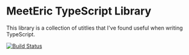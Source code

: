 # MeetEric TypeScript Library

This library is a collection of utitlies that I've found useful when writing TypeScript.

[![Build Status](https://dev.azure.com/meeteric/OpenSource/_apis/build/status/MeetEric.meeteric-ts?branchName=master)](https://dev.azure.com/meeteric/OpenSource/_build/latest?definitionId=1?branchName=master)